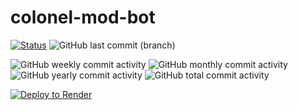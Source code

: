 # colonel-mod-bot

[![Status](https://img.shields.io/endpoint?url=https://colonel-mod-bot.onrender.com/badge&label=Status)](https://colonel-mod-bot.onrender.com/)
![GitHub last commit (branch)](https://img.shields.io/github/last-commit/GoobisMoobis/colonel-mod-bot/main)

![GitHub weekly commit activity](https://img.shields.io/github/commit-activity/w/GoobisMoobis/colonel-mod-bot&label=Commits%20This%20Week)
![GitHub monthly commit activity](https://img.shields.io/github/commit-activity/m/GoobisMoobis/colonel-mod-bot&label=Commits%20This%20Month)
![GitHub yearly commit activity](https://img.shields.io/github/commit-activity/y/GoobisMoobis/colonel-mod-bot&label=Commits%20This%20Year)
![GitHub total commit activity](https://img.shields.io/github/commit-activity/t/GoobisMoobis/colonel-mod-bot&label=Total%20Commits)


[![Deploy to Render](https://render.com/images/deploy-to-render-button.svg)](https://render.com/deploy?repo=https://github.com/GoobisMoobis/colonel-mod-bot)
